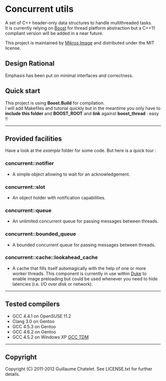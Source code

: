Concurrent utils
================

A set of C++ header-only data structures to handle multithreaded tasks.  
It is currently relying on [Boost](http://www.boost.org/) for thread platform abstraction but a C++11 compliant version will be added in a near future.

This project is maintained by [Mikros Image](http://www.mikrosimage.eu) and distributed under the MIT license.

Design Rational
---------------
Emphasis has been put on minimal interfaces and correctness.

Quick start
-----------
This project is using **Boost.Build** for compilation.  
I will add Makefiles and tutorial quickly but in the meantime you only have to **include this folder** and **BOOST_ROOT** and **link** against **boost_thread** : easy !!

- - -

Provided facilities
-------------------

Have a look at the _example_ folder for some code. But here is a quick tour :

### concurrent::notifier
* A simple object allowing to wait for an acknowledgement.

### concurrent::slot
* An object holder with notification capabilities.

### concurrent::queue
* An unlimited concurrent queue for passing messages between threads.

### concurrent::bounded_queue
* A bounded concurrent queue for passing messages between threads.

### concurrent::cache::lookahead_cache
* A cache that fills itself automagically with the help of one or more worker threads.
This component is currently in use within [Duke](https://github.com/mikrosimage/duke) to enable image preloading but could be used whenever you need to hide latencies (i.e. I/O over disk or network).

- - -

Tested compilers
----------------

* GCC 4.4.1 on OpenSUSE 11.2
* Clang 3.0 on Gentoo
* GCC 4.5.3 on Gentoo
* GCC 4.6.2 on Gentoo
* GCC 4.5.2 on Windows XP [GCC TDM](http://tdm-gcc.tdragon.net)

- - -

Copyright
---------

Copyright (C) 2011-2012 Guillaume Chatelet. See LICENSE.txt for further details.
